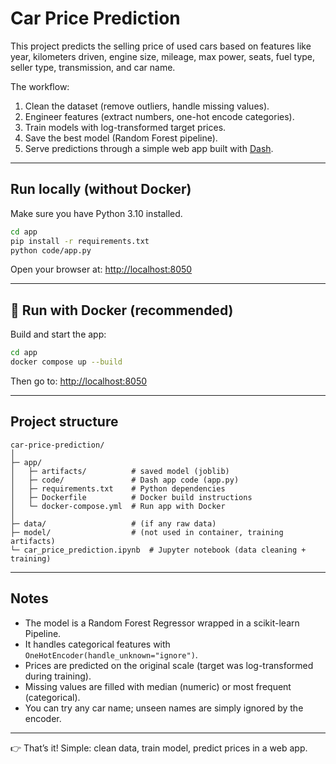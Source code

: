 # Car Price Prediction

This project predicts the selling price of used cars based on features like year, kilometers driven, engine size, mileage, max power, seats, fuel type, seller type, transmission, and car name.

The workflow:
1. Clean the dataset (remove outliers, handle missing values).
2. Engineer features (extract numbers, one-hot encode categories).
3. Train models with log-transformed target prices.
4. Save the best model (Random Forest pipeline).
5. Serve predictions through a simple web app built with [Dash](https://dash.plotly.com/).

---

## Run locally (without Docker)

Make sure you have Python 3.10 installed.

```bash
cd app
pip install -r requirements.txt
python code/app.py
```

Open your browser at: [http://localhost:8050](http://localhost:8050)

---

## 🐳 Run with Docker (recommended)

Build and start the app:

```bash
cd app
docker compose up --build
```

Then go to: [http://localhost:8050](http://localhost:8050)

---

## Project structure

```
car-price-prediction/
│
├─ app/
│   ├─ artifacts/          # saved model (joblib)
│   ├─ code/               # Dash app code (app.py)
│   ├─ requirements.txt    # Python dependencies
│   ├─ Dockerfile          # Docker build instructions
│   └─ docker-compose.yml  # Run app with Docker
│
├─ data/                   # (if any raw data)
├─ model/                  # (not used in container, training artifacts)
└─ car_price_prediction.ipynb  # Jupyter notebook (data cleaning + training)
```

---

## Notes

- The model is a Random Forest Regressor wrapped in a scikit-learn Pipeline.  
- It handles categorical features with `OneHotEncoder(handle_unknown="ignore")`.  
- Prices are predicted on the original scale (target was log-transformed during training).  
- Missing values are filled with median (numeric) or most frequent (categorical).  
- You can try any car name; unseen names are simply ignored by the encoder.

---

👉 That’s it! Simple: clean data, train model, predict prices in a web app.
